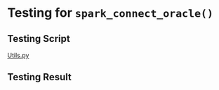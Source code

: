 
# Testing for `spark_connect_oracle()`

## Testing Script

[Utils.py](../../../test/unit_test/data_pipeline/spark_connect_oracle.py)

## Testing Result


